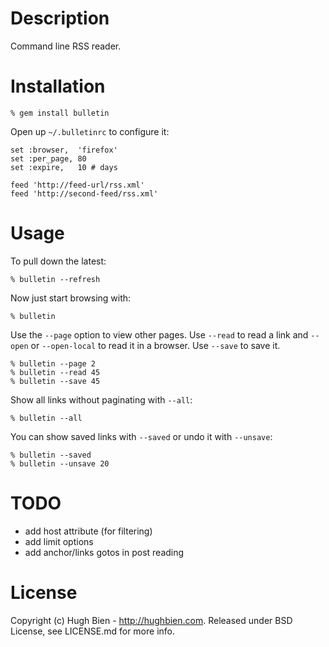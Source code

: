 Description
===========

Command line RSS reader.

Installation
============

    % gem install bulletin

Open up `~/.bulletinrc` to configure it:

    set :browser,  'firefox'
    set :per_page, 80
    set :expire,   10 # days

    feed 'http://feed-url/rss.xml'
    feed 'http://second-feed/rss.xml'

Usage
=====

To pull down the latest:

    % bulletin --refresh

Now just start browsing with:

    % bulletin

Use the `--page` option to view other pages.  Use `--read` to read a link and
`--open` or `--open-local` to read it in a browser.  Use `--save` to save it.

    % bulletin --page 2
    % bulletin --read 45
    % bulletin --save 45

Show all links without paginating with `--all`:

    % bulletin --all

You can show saved links with `--saved` or undo it with `--unsave`:

    % bulletin --saved
    % bulletin --unsave 20

TODO
====

* add host attribute (for filtering)
* add limit options
* add anchor/links gotos in post reading

License
=======

Copyright (c) Hugh Bien - http://hughbien.com.
Released under BSD License, see LICENSE.md for more info.
